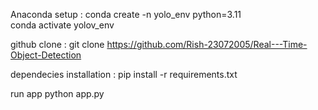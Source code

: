 Anaconda setup :
conda create -n yolo_env python=3.11  
conda activate yolov_env

github clone :
git clone https://github.com/Rish-23072005/Real---Time-Object-Detection

dependecies installation : 
pip install -r requirements.txt

run app
python app.py
